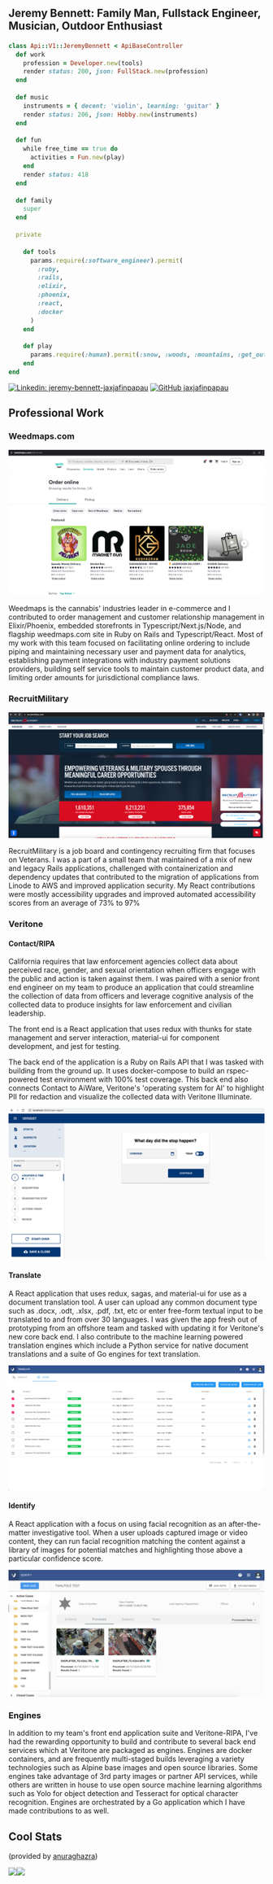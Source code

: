 ## Jeremy Bennett: Family Man, Fullstack Engineer, Musician, Outdoor Enthusiast

```ruby
class Api::V1::JeremyBennett < ApiBaseController
  def work
    profession = Developer.new(tools)
    render status: 200, json: FullStack.new(profession)
  end

  def music
    instruments = { decent: 'violin', learning: 'guitar' }
    render status: 206, json: Hobby.new(instruments)
  end

  def fun
    while free_time == true do
      activities = Fun.new(play)
    end
    render status: 418
  end
  
  def family
    super
  end

  private

    def tools
      params.require(:software_engineer).permit(
        :ruby,
        :rails,
        :elixir,
        :phoenix,
        :react,
        :docker
      )
    end

    def play
      params.require(:human).permit(:snow, :woods, :mountains, :get_outside)
    end
end

```

[![Linkedin: jeremy-bennett-jaxjafinpapau](https://img.shields.io/badge/visit%20my-LinkedIn-blue)](https://www.linkedin.com/in/jeremy-bennett-jaxjafinpapau/)
[![GitHub jaxjafinpapau](https://img.shields.io/github/followers/jaxjafinpapau?label=follow&style=social)](https://github.com/jaxjafinpapau )

## Professional Work

### Weedmaps.com
![Weedmaps Online Ordering](/wm_orders.png)

Weedmaps is the cannabis' industries leader in e-commerce and I contributed to order management and customer relationship management in Elixir/Phoenix, embedded storefronts in Typescript/Next.js/Node, and flagship weedmaps.com site in Ruby on Rails and Typescript/React. Most of my work with this team focused on facilitating online ordering to include piping and maintaining necessary user and payment data for analytics, establishing payment integrations with industry payment solutions providers, building self service tools to maintain customer product data, and limiting order amounts for jurisdictional compliance laws.

### RecruitMilitary
![RecruitMilitary Homepage](/rm_home.png)

RecruitMilitary is a job board and contingency recruiting firm that focuses on Veterans. I was a part of a small team that maintained of a mix of new and legacy Rails applications, challenged with containerization and dependency updates that contributed to the migration of applications from Linode to AWS and improved application security. My React contributions were mostly accessibility upgrades and improved automated accessibility scores from an average of 73% to 97%



### Veritone

#### Contact/RIPA

California requires that law enforcement agencies collect data about perceived race, gender, and sexual orientation when officers engage with the public and action is taken against them. I was paired with a senior front end engineer on my team to produce an application that could streamline the collection of data from officers and leverage cognitive analysis of the collected data to produce insights for law enforcement and civilian leadership.

The front end is a React application that uses redux with thunks for state management and server interaction, material-ui for component development, and jest for testing.

The back end of the application is a Ruby on Rails API that I was tasked with building from the ground up. It uses docker-compose to build an rspec-powered test environment with 100% test coverage. This back end also connects Contact to AiWare, Veritone's 'operating system for AI' to highlight PII for redaction and visualize the collected data with Veritone Illuminate.

![RIPA Form Flow](/RIPA.png)

#### Translate 
A React application that uses redux, sagas, and material-ui for use as a document translation tool. A user can upload any common document type such as .docx, .odt, .xlsx, .pdf, .txt, etc or enter free-form textual input to be translated to and from over 30 languages. I was given the app fresh out of prototyping from an offshore team and tasked with updating it for Veritone's new core back end. I also contribute to the machine learning powered translation engines which include a Python service for native document translations and a suite of Go engines for text translation.

![Translate History Tab](/Translate_History_Selected.png)

#### Identify

A React application with a focus on using facial recognition as an after-the-matter investigative tool. When a user uploads captured image or video content, they can run facial recognition matching the content against a library of images for potential matches and highlighting those above a particular confidence score.

![Identify Main Screen](/Identify.png)

### Engines

In addition to my team's front end application suite and Veritone-RIPA, I've had the rewarding opportunity to build and contribute to several back end services which at Veritone are packaged as engines. Engines are docker containers, and are frequently multi-staged builds leveraging a variety technologies such as Alpine base images and open source libraries. Some engines take advantage of 3rd party images or partner API services, while others are written in house to use open source machine learning algorithms such as Yolo for object detection and Tesseract for optical character recognition. Engines are orchestrated by a Go application which I have made contributions to as well.

## Cool Stats

(provided by [anuraghazra](https://github.com/anuraghazra/github-readme-stats))

<img align="left" src="https://github-readme-stats.vercel.app/api?username=jaxjafinpapau&show_icons=true&theme=nord&count_private=true" />
<img align="left" src="https://github-readme-stats.vercel.app/api/top-langs/?username=jaxjafinpapau&layout=compact" />
